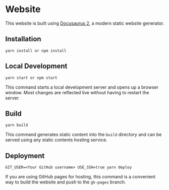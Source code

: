 # Website

This website is built using [Docusaurus 2](https://docusaurus.io/), a modern static website generator.

## Installation

```console
yarn install or npm install
```

## Local Development

```console
yarn start or npm start
```

This command starts a local development server and opens up a browser window. Most changes are reflected live without having to restart the server.

## Build

```console
yarn build
```

This command generates static content into the `build` directory and can be served using any static contents hosting service.

## Deployment

```console
GIT_USER=<Your GitHub username> USE_SSH=true yarn deploy
```

If you are using GitHub pages for hosting, this command is a convenient way to build the website and push to the `gh-pages` branch.
